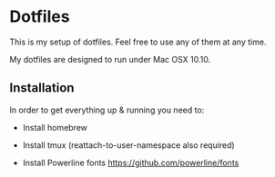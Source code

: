 # Dotfiles

This is my setup of dotfiles.
Feel free to use any of them at any time.

My dotfiles are designed to run under Mac OSX 10.10.

## Installation
In order to get everything up & running you need to:

- Install homebrew

- Install tmux (reattach-to-user-namespace also required)

- Install Powerline fonts
    https://github.com/powerline/fonts
